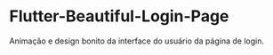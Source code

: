 # Flutter-Beautiful-Login-Page
Animação e design bonito da interface do usuário da página de login.
